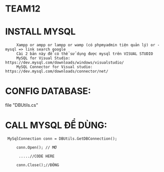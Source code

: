 # TEAM12
# INSTALL MYSQL
         Xampp or ampp or lampp or wamp (có phpmyadmin tiện quản lý) or - mysql => link search google 
         Cài 2 bản này để có thể sử dụng được mysql trên VISUAL STUDIO 
         MySQL for Visual Studio: https://dev.mysql.com/downloads/windows/visualstudio/
         MySQL Connector for Visual studio: https://dev.mysql.com/downloads/connector/net/
# CONFIG DATABASE:
file "DBUtils.cs"
# CALL MYSQL ĐỂ DÙNG:
``` MySqlConnection conn = DBUtils.GetDBConnection();```

         conn.Open(); // MỞ

          .....//CODE HERE

         conn.Close();//ĐÓNG

